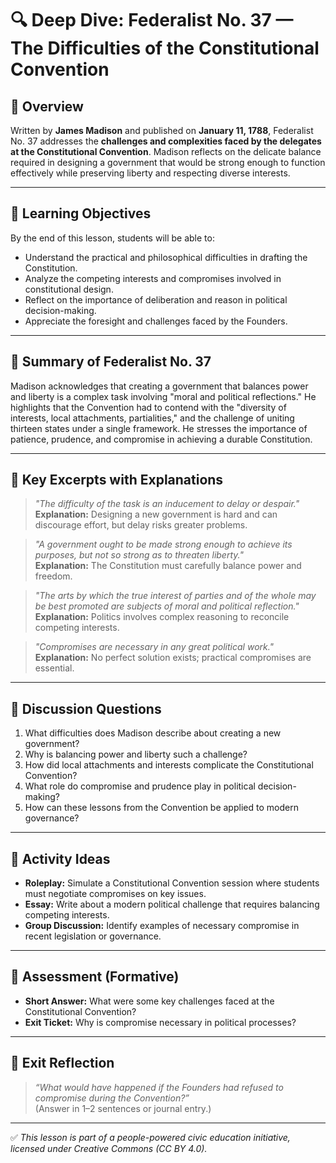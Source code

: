 # 🔍 Deep Dive: Federalist No. 37 — The Difficulties of the Constitutional Convention

## 🧭 Overview

Written by **James Madison** and published on **January 11, 1788**, Federalist No. 37 addresses the **challenges and complexities faced by the delegates at the Constitutional Convention**. Madison reflects on the delicate balance required in designing a government that would be strong enough to function effectively while preserving liberty and respecting diverse interests.

---

## 🎯 Learning Objectives

By the end of this lesson, students will be able to:  
- Understand the practical and philosophical difficulties in drafting the Constitution.  
- Analyze the competing interests and compromises involved in constitutional design.  
- Reflect on the importance of deliberation and reason in political decision-making.  
- Appreciate the foresight and challenges faced by the Founders.

---

## 📘 Summary of Federalist No. 37

Madison acknowledges that creating a government that balances power and liberty is a complex task involving "moral and political reflections." He highlights that the Convention had to contend with the "diversity of interests, local attachments, partialities," and the challenge of uniting thirteen states under a single framework. He stresses the importance of patience, prudence, and compromise in achieving a durable Constitution.

---

## 📖 Key Excerpts with Explanations

> *"The difficulty of the task is an inducement to delay or despair."*  
**Explanation:** Designing a new government is hard and can discourage effort, but delay risks greater problems.

> *"A government ought to be made strong enough to achieve its purposes, but not so strong as to threaten liberty."*  
**Explanation:** The Constitution must carefully balance power and freedom.

> *"The arts by which the true interest of parties and of the whole may be best promoted are subjects of moral and political reflection."*  
**Explanation:** Politics involves complex reasoning to reconcile competing interests.

> *"Compromises are necessary in any great political work."*  
**Explanation:** No perfect solution exists; practical compromises are essential.

---

## 💬 Discussion Questions

1. What difficulties does Madison describe about creating a new government?  
2. Why is balancing power and liberty such a challenge?  
3. How did local attachments and interests complicate the Constitutional Convention?  
4. What role do compromise and prudence play in political decision-making?  
5. How can these lessons from the Convention be applied to modern governance?

---

## 🧪 Activity Ideas

- **Roleplay:** Simulate a Constitutional Convention session where students must negotiate compromises on key issues.  
- **Essay:** Write about a modern political challenge that requires balancing competing interests.  
- **Group Discussion:** Identify examples of necessary compromise in recent legislation or governance.

---

## 📎 Assessment (Formative)

- **Short Answer:** What were some key challenges faced at the Constitutional Convention?  
- **Exit Ticket:** Why is compromise necessary in political processes?

---

## 🏁 Exit Reflection

> *“What would have happened if the Founders had refused to compromise during the Convention?”*  
(Answer in 1–2 sentences or journal entry.)

---

✅ *This lesson is part of a people-powered civic education initiative, licensed under Creative Commons (CC BY 4.0).*
